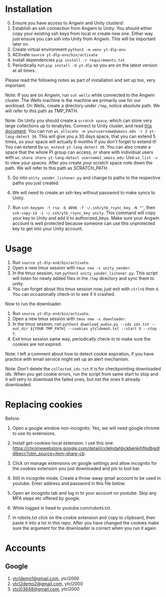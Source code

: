 # Installation
0. Ensure you have access to Angwin and Unity clusters!
1. Establish an ssh connection from Angwin to Unity. You should either copy your existing ssh keys from local or create new one. Either way just ensure you can ssh into Unity from Angwin. This will be important later on.
1. Create virtual environment `python3 -m venv yt-dlp-env`
2. ACtivate `source yt-dlp-env/bin/activate`
3. Install dependencies `pip install -r requirements.txt`
4. Periodically run `pip install -U yt-dlp` so you are on the latest version at all times.

Please read the following notes as part of installation and set up too, very important.

Note: If you are on Angwin, run `ssh wells` while connected to the Angwin cluster. The Wells machine is the machine we primarily use for our workload. On Wells, create a directory under `/tmp`, notice absolute path. We will refer to this path as TMP_PATH.

Note: On Unity you should create a `scratch space`, which can store very large collections up to terabytes. Connect to Unity cluster, and read [this document](https://docs.unity.rc.umass.edu/documentation/managing-files/hpc-workspace/#send-an-email-reminder-before-workspace-expiration). You can run `ws_allocate -m yourusername@umass.edu -r 3 yt-lang-detect 30`. This will give you a 30 days space, that you can extend 5 times, so your space will actually 6 months if you don't forget to extend it! You can extend by `ws_extend yt-lang-detect 30`. You can also create a space that the whole PI group can access, or share with individual users with `ws_share share yt-lang-detect username2_umass_edu`. Use `ws_list -v` to view your spaces. After you create your scratch space note down the path. We will refer to this path as SCRATCH_PATH.

5. Go into `unity_sender_listener.py` and change to paths to the respective paths you just created.

6. We will need to create an ssh-key without password to make syncs to Unity.
7. Run `ssh-keygen -t rsa -b 4096 -f ~/.ssh/ytb_rsync_key -N ""`, then `ssh-copy-id -i ~/.ssh/ytb_rsync_key unity`. This command will copy your key to Unity and add it to authorized_keys. Make sure your Angwin account is well protected because someone can use this unprotected key to get into your Unity account.

# Usage
1. Run `source yt-dlp-end/bin/activate`.
2. Open a new tmux session with `tmux new -s unity_sender`.
3. In the tmux session, run `python3 unity_sender_listener.py`. This script will listen for newly added files in the `/tmp` directory and sync them to unity. 
4. You can forget about this tmux session now, just exit with `ctrl+b` then `d`. You can occasionally check-in to see if it crashed.

Now to run the downloader.
1. Run `source yt-dlp-end/bin/activate`.
2. Open a new tmux session with `tmux new -s downloader`.
3. In the tmux session, run `python3 download_audio.py --ids ids.txt --out_dir ${YOUR TMP_PATH} --cookies ytcldemoX.txt --start X --stop Y`.
4. Exit tmux session same way, periodically check-in to make sure the cookies are not expired.

Note: I left a comment about how to detect cookie expiration, if you have practice with email service might set up an alert mechanism.

Note: Don't delete the `collected_ids.txt` it is for checkpointing downloaded ids. When you get cookie errors, run the script from same start to stop and it will retry to download the failed ones, but not the ones it already downloaded.

# Replacing cookies
Before:
1. Open a google window non-incognito. Yes, we will need google chrome to use its extensions.
2. Install get-cookies-local extension. I use this one: https://chromewebstore.google.com/detail/cclelndahbckbenkjhflpdbgdldlbecc?utm_source=item-share-cb.
3. Click on manage extensions on google settings and allow incognito for the cookies extension you just downloaded and pin to tool bar.


1. Still in incognite mode. Create a throw-away gmail account to be used in youtube. Enter address and password in this file below.
2. Open an incognito tab and log in to your account on youtube. Skip any MFA steps etc offered by google.
3. While logged in head to youtube.com/robots.txt.
4. In robots.txt click on the cookie extension and copy to clipboard, then paste it into a txt in this repo. After you have changed the cookies make sure the argument for the downloader is correct when you run it again.

# Accounts
## Google
1. ytcldemo1@gmail.com, ytcl2000
2. ytcl2demo2@gmail.com, ytcl2000
3. ytcl03648@gmail.com, ytcl2000
